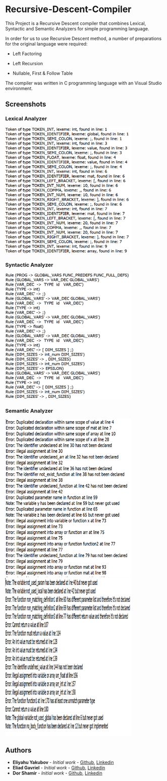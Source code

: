 # Recursive-Descent-Compiler

This Project is a Recursive Descent compiler that combines Lexical, Syntactic and Semantic Analyzers for simple programming language.

In order for us to use Recursive Descent method, a number of preparations for the original language were required:

- Left Factoring

- Left Recursion

- Nullable, First & Follow Table

The compiler was written in C programming language with an Visual Studio environment.

## Screenshots

### Lexical Analyzer
<img src="https://github.com/EliYakubov7/Recursive-Descent-Compiler/blob/master/screenshots/lexical_analyzer.png" width="400" height="400">  

### Syntactic Analyzer
<img src="https://github.com/EliYakubov7/Recursive-Descent-Compiler/blob/master/screenshots/syntactic_analyzer.png" width="400" height="400">  

### Semantic Analyzer
<img src="https://github.com/EliYakubov7/Recursive-Descent-Compiler/blob/master/screenshots/semantic_analyzer1.png" width="400" height="500">  
<img src="https://github.com/EliYakubov7/Recursive-Descent-Compiler/blob/master/screenshots/semantic_analyzer2.png" width="400" height="500">  

## Authors

* **Eliyahu Yakubov** - *Initial work* - [Github](https://github.com/EliYakubov7), [Linkedin](https://www.linkedin.com/in/eli-yakubov-961908173)
* **Eliad Gavriel** - *Initial work* - [Github](https://github.com/eliadgavri), [Linkedin](https://www.linkedin.com/in/eliadgavri/)
* **Dor Shamir** - *Initial work* - [Github](https://github.com/dorshamir55), [Linkedin](https://www.linkedin.com/in/dor-shamir-341785184/)
